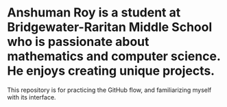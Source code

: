# Anshuman Roy is a student at Bridgewater-Raritan Middle School who is passionate about mathematics and computer science. He enjoys creating unique projects.
This repository is for practicing the GitHub flow, and familiarizing myself with its interface.

